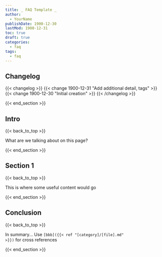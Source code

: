 ```yaml
---
title: _ FAQ Template _
author: 
  - YourName
publishDate: 1900-12-30
lastMod: 1900-12-31
toc: true
draft: true
categories:
  - faq
tags:
  - faq
---
```


## Changelog
{{< changelog >}}
{{< change 1900-12-31 "Add additional detail, tags" >}}
{{< change 1900-12-30 "Initial creation" >}}
{{< /changelog >}}

{{< end_section >}}

## Intro
{{< back_to_top >}}

What are we talking about on this page?

{{< end_section >}}

## Section 1
{{< back_to_top >}}

This is where some useful content would go

{{< end_section >}}

## Conclusion
{{< back_to_top >}}

In summary... Use <code>[bbb]({{&lt; ref "[category]/[file].md" &gt;}})</code> for cross references

{{< end_section >}}
